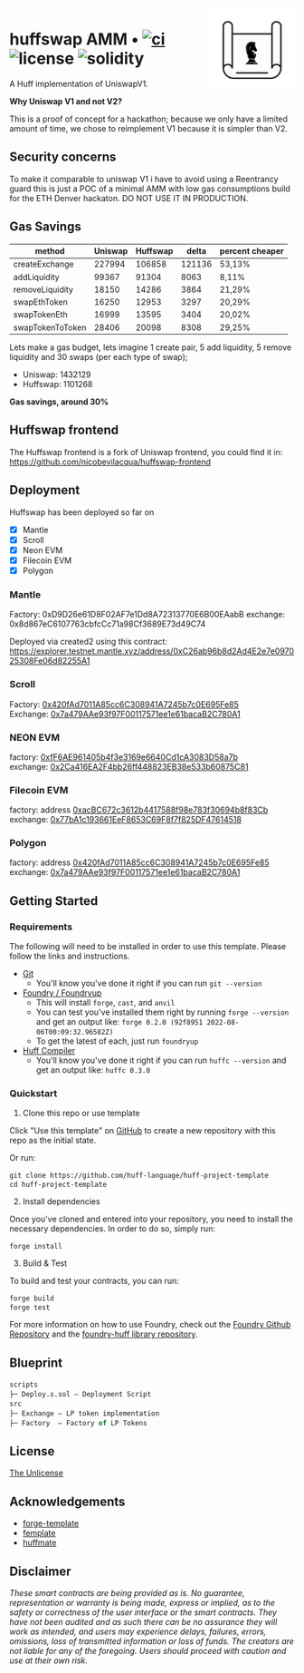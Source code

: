 <img align="right" width="150" height="150" top="100" src="./assets/blueprint.png">

# huffswap AMM • [![ci](https://github.com/huff-language/huff-project-template/actions/workflows/ci.yaml/badge.svg)](https://github.com/eugenioclrc/huffswap/actions/actions/workflows/ci.yaml) ![license](https://img.shields.io/github/license/huff-language/huff-project-template.svg) ![solidity](https://img.shields.io/badge/solidity-^0.8.15-lightgrey)

A Huff implementation of UniswapV1.


**Why Uniswap V1 and not V2?**

This is a proof of concept for a hackathon; because we only have a limited amount of time, we chose to reimplement V1 because it is simpler than V2.

## Security concerns

To make it comparable to uniswap V1 i have to avoid using a Reentrancy guard this is just a POC of a minimal AMM with low gas consumptions build for the ETH Denver hackaton. DO NOT USE IT IN PRODUCTION.

## Gas Savings

| method           | Uniswap | Huffswap | delta  | percent cheaper |
|------------------|---------|----------|--------|-----------------|
| createExchange   | 227994  | 106858   | 121136 | 53,13%          |
| addLiquidity     | 99367   | 91304    | 8063   | 8,11%           |
| removeLiquidity  | 18150   | 14286    | 3864   | 21,29%          |
| swapEthToken     | 16250   | 12953    | 3297   | 20,29%          |
| swapTokenEth     | 16999   | 13595    | 3404   | 20,02%          |
| swapTokenToToken | 28406   | 20098    | 8308   | 29,25%          |


Lets make a gas budget, lets imagine 1 create pair, 5 add liquidity, 5 remove liquidity and 30 swaps (per each type of swap);

	
- Uniswap: 1432129
- Huffswap:  1101268


**Gas savings, around 30%** 

## Huffswap frontend

The Huffswap frontend is a fork of Uniswap frontend, you could find it in:
https://github.com/nicobevilacqua/huffswap-frontend

## Deployment

Huffswap has been deployed so far on
- [X] Mantle
- [X] Scroll
- [X] Neon EVM
- [X] Filecoin EVM
- [X] Polygon

### Mantle

Factory: 0xD9D26e61D8F02AF7e1Dd8A72313770E6B00EAabB
exchange: 0x8d867eC6107763cbfcCc71a98Cf3689E73d49C74


Deployed via created2 using this contract:
https://explorer.testnet.mantle.xyz/address/0xC26ab96b8d2Ad4E2e7e097025308Fe06d82255A1

### Scroll

Factory: [0x420fAd7011A85cc6C308941A7245b7c0E695Fe85](https://blockscout.scroll.io/address/0x420fAd7011A85cc6C308941A7245b7c0E695Fe85)<br />
Exchange: [0x7a479AAe93f97F00117571ee1e61bacaB2C780A1](https://blockscout.scroll.io/address/0x7a479AAe93f97F00117571ee1e61bacaB2C780A1)


### NEON EVM

factory: [0xfF6AE961405b4f3e3169e6640Cd1cA3083D58a7b](https://devnet.neonscan.org/tx/0x6bb8976515e8f097437379a506667f34456c406244deb512179a0b848af7a402)<br />
exchange: [0x2Ca416EA2F4bb26ff448823EB38e533b60875C81](https://devnet.neonscan.org/tx/0xf89c0b6d285f920e196b422a9a914fefdbdad723d0e8e942d73b40e3a5bfb22e)

### Filecoin EVM
factory: address [0xacBC672c3612b4417588f98e783f30694b8f83Cb](https://hyperspace.filfox.info/en/address/0xacBC672c3612b4417588f98e783f30694b8f83Cb)<br />
exchange: [0x77bA1c193661EeF8653C69F8f7f825DF47614518](https://hyperspace.filfox.info/en/address/0x77ba1c193661eef8653c69f8f7f825df47614518)


### Polygon

factory: address [0x420fAd7011A85cc6C308941A7245b7c0E695Fe85](https://mumbai.polygonscan.com/address/0x420fad7011a85cc6c308941a7245b7c0e695fe85)<br />
exchange: [0x7a479AAe93f97F00117571ee1e61bacaB2C780A1](https://mumbai.polygonscan.com/address/0x7a479AAe93f97F00117571ee1e61bacaB2C780A1)

## Getting Started

### Requirements

The following will need to be installed in order to use this template. Please follow the links and instructions.

-   [Git](https://git-scm.com/book/en/v2/Getting-Started-Installing-Git)  
    -   You'll know you've done it right if you can run `git --version`
-   [Foundry / Foundryup](https://github.com/gakonst/foundry)
    -   This will install `forge`, `cast`, and `anvil`
    -   You can test you've installed them right by running `forge --version` and get an output like: `forge 0.2.0 (92f8951 2022-08-06T00:09:32.96582Z)`
    -   To get the latest of each, just run `foundryup`
-   [Huff Compiler](https://docs.huff.sh/get-started/installing/)
    -   You'll know you've done it right if you can run `huffc --version` and get an output like: `huffc 0.3.0`

### Quickstart

1. Clone this repo or use template

Click "Use this template" on [GitHub](https://github.com/huff-language/huff-project-template) to create a new repository with this repo as the initial state.

Or run:

```
git clone https://github.com/huff-language/huff-project-template
cd huff-project-template
```

2. Install dependencies

Once you've cloned and entered into your repository, you need to install the necessary dependencies. In order to do so, simply run:

```shell
forge install
```

3. Build & Test

To build and test your contracts, you can run:

```shell
forge build
forge test
```

For more information on how to use Foundry, check out the [Foundry Github Repository](https://github.com/foundry-rs/foundry/tree/master/forge) and the [foundry-huff library repository](https://github.com/huff-language/foundry-huff).


## Blueprint

```ml
scripts
├─ Deploy.s.sol — Deployment Script
src
├─ Exchange — LP token implementation
├─ Factory  — Factory of LP Tokens
```


## License

[The Unlicense](https://github.com/huff-language/huff-project-template/blob/master/LICENSE)


## Acknowledgements

- [forge-template](https://github.com/foundry-rs/forge-template)
- [femplate](https://github.com/abigger87/femplate)
- [huffmate](https://github.com/pentagonxyz/huffmate)


## Disclaimer

_These smart contracts are being provided as is. No guarantee, representation or warranty is being made, express or implied, as to the safety or correctness of the user interface or the smart contracts. They have not been audited and as such there can be no assurance they will work as intended, and users may experience delays, failures, errors, omissions, loss of transmitted information or loss of funds. The creators are not liable for any of the foregoing. Users should proceed with caution and use at their own risk._